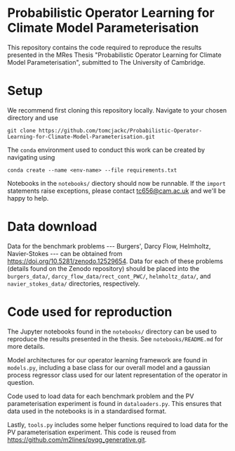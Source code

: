 # Probabilistic Operator Learning for Climate Model Parameterisation

This repository contains the code required to reproduce the results presented in the MRes Thesis "Probabilistic Operator Learning for Climate Model Parameterisation", submitted to The University of Cambridge.

# Setup

We recommend first cloning this repository locally. Navigate to your chosen directory and use

    git clone https://github.com/tomcjackc/Probabilistic-Operator-Learning-for-Climate-Model-Parameterisation.git

The `conda` environment used to conduct this work can be created by navigating using

    conda create --name <env-name> --file requirements.txt

Notebooks in the `notebooks/` diectory should now be runnable. If the `import` statements raise exceptions, please contact [tc656@cam.ac.uk](mailto:tc656@cam.ac.uk) and we'll be happy to help.

# Data download

Data for the benchmark problems --- Burgers', Darcy Flow, Helmholtz, Navier-Stokes --- can be obtained from  https://doi.org/10.5281/zenodo.12529654. Data for each of these problems (details found on the Zenodo repository) should be placed into the `burgers_data/`, `darcy_flow_data/rect_cont_PWC/`, `helmholtz_data/`, and `navier_stokes_data/` directories, respectively.

# Code used for reproduction

The Jupyter notebooks found in the `notebooks/` directory can be used to reproduce the results presented in the thesis. See `notebooks/README.md` for more details.

Model architectures for our operator learning framework are found in `models.py`, including a base class for our overall model and a gaussian process regressor class used for our latent representation of the operator in question.

Code used to load data for each benchmark problem and the PV parameterisation experiment is found in `dataloaders.py`. This ensures that data used in the notebooks is in a standardised format.

Lastly, `tools.py` includes some helper functions required to load data for the PV parameterisation experiment. This code is reused from https://github.com/m2lines/pyqg_generative.git.